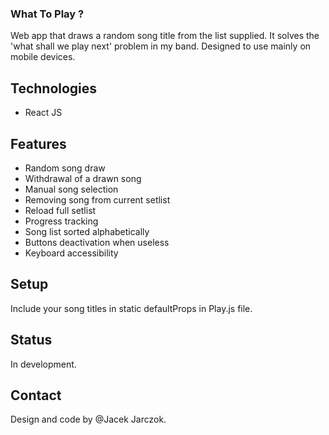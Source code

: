 ### What To Play ?

Web app that draws a random song title from the list supplied.
It solves the 'what shall we play next' problem in my band.
Designed to use mainly on mobile devices.

## Technologies
* React JS

## Features
* Random song draw
* Withdrawal of a drawn song
* Manual song selection
* Removing song from current setlist
* Reload full setlist
* Progress tracking
* Song list sorted alphabetically
* Buttons deactivation when useless
* Keyboard accessibility

## Setup
Include your song titles in static defaultProps in Play.js file.

## Status
In development.

## Contact
Design and code by @Jacek Jarczok.